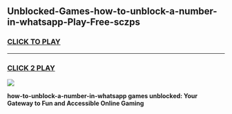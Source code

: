 
## Unblocked-Games-how-to-unblock-a-number-in-whatsapp-Play-Free-sczps
<h3>
<a href="https://premium76.site?title=how-to-unblock-a-number-in-whatsapp&ref=10A">CLICK TO PLAY</a></h3>
<hr>

<h3>
<a href="https://premium76.site?title=how-to-unblock-a-number-in-whatsapp&ref=10A">CLICK 2 PLAY</a>
  
</h3>

<a href="https://premium76.site?title=how-to-unblock-a-number-in-whatsapp&ref=10A"><img src="https://clearcache.store/games.png"></a>


**how-to-unblock-a-number-in-whatsapp games unblocked: Your Gateway to Fun and Accessible Online Gaming**
